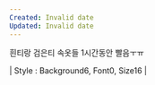 ```yaml
---
Created: Invalid date
Updated: Invalid date
---
```

흰티랑 검은티 속옷들 1시간동안 빨음ㅜㅠ

| Style : Background6, Font0, Size16 |
